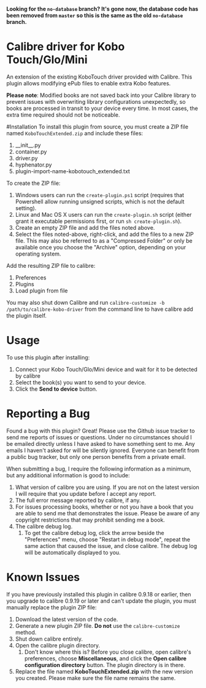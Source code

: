 **Looking for the `no-database` branch? It's gone now, the database code has been removed from `master` so this is the same as the old `no-database` branch.**

# Calibre driver for Kobo Touch/Glo/Mini
An extension of the existing KoboTouch driver provided with Calibre. This plugin allows modifying ePub files to enable 
extra Kobo features.

**Please note**: Modified books are not saved back into your Calibre library to prevent issues with overwriting library 
configurations unexpectedly, so books are processed in transit to your device every time. In most cases, the extra time 
required should not be noticeable.

#Installation
To install this plugin from source, you must create a ZIP file named `KoboTouchExtended.zip` and include these files:

1. \_\_init\_\_.py
1. container.py
1. driver.py
1. hyphenator.py
1. plugin-import-name-kobotouch\_extended.txt

To create the ZIP file:

1. Windows users can run the `create-plugin.ps1` script (requires that Powershell allow running unsigned scripts, which is not the default setting).
1. Linux and Mac OS X users can run the `create-plugin.sh` script (either grant it executable permissions first, or run `sh create-plugin.sh`).
1. Create an empty ZIP file and add the files noted above.
1. Select the files noted-above, right-click, and add the files to a new ZIP file. This may also be referred to as a "Compressed Folder" or only be available once you choose the "Archive" option, depending on your operating system.

Add the resulting ZIP file to calibre:

1. Preferences
1. Plugins
1. Load plugin from file

You may also shut down Calibre and run `calibre-customize -b /path/to/calibre-kobo-driver` from the command line to have calibre add the plugin itself.

# Usage
To use this plugin after installing:

1. Connect your Kobo Touch/Glo/Mini device and wait for it to be detected by calibre
1. Select the book(s) you want to send to your device.
1. Click the **Send to device** button.

# Reporting a Bug
Found a bug with this plugin? Great! Please use the Github issue tracker to send me reports of issues or questions. Under no circumstances should I be emailed directly unless I have asked to have something sent to me. Any emails I haven't asked for will be silently ignored. Everyone can benefit from a public bug tracker, but only one person benefits from a private email.

When submitting a bug, I require the following information as a minimum, but any additional information is good to include:

1. What version of calibre you are using. If you are not on the latest version I will require that you update before I accept any report.
1. The full error message reported by calibre, if any.
1. For issues processing books, whether or not you have a book that you are able to send me that demonstrates the issue. Please be aware of any copyright restrictions that may prohibit sending me a book.
1. The calibre debug log.
	1. To get the calibre debug log, click the arrow beside the "Preferences" menu, choose "Restart in debug mode", repeat the same action that caused the issue, and close calibre. The debug log will be automatically displayed to you.

# Known Issues
If you have previously installed this plugin in calibre 0.9.18 or earlier, then you upgrade to calibre 0.9.19 or later and can't update the plugin, you must manually replace the plugin ZIP file:

1. Download the latest version of the code.
1. Generate a new plugin ZIP file. **Do not** use the `calibre-customize` method.
1. Shut down calibre entirely.
1. Open the calibre plugin directory.
	1. Don't know where this is? Before you close calibre, open calibre's preferences, choose **Miscellaneous**, and click the **Open calibre configuration directory** button. The plugin directory is in there.
1. Replace the file named **KoboTouchExtended.zip** with the new version you created. Please make sure the file name remains the same.
